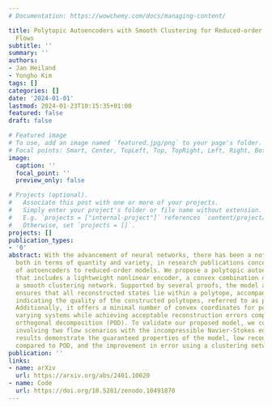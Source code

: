 ```yaml
---
# Documentation: https://wowchemy.com/docs/managing-content/

title: Polytopic Autoencoders with Smooth Clustering for Reduced-order Modelling of
  Flows
subtitle: ''
summary: ''
authors:
- Jan Heiland
- Yongho Kim
tags: []
categories: []
date: '2024-01-01'
lastmod: 2024-01-23T10:15:35+01:00
featured: false
draft: false

# Featured image
# To use, add an image named `featured.jpg/png` to your page's folder.
# Focal points: Smart, Center, TopLeft, Top, TopRight, Left, Right, BottomLeft, Bottom, BottomRight.
image:
  caption: ''
  focal_point: ''
  preview_only: false

# Projects (optional).
#   Associate this post with one or more of your projects.
#   Simply enter your project's folder or file name without extension.
#   E.g. `projects = ["internal-project"]` references `content/project/deep-learning/index.md`.
#   Otherwise, set `projects = []`.
projects: []
publication_types:
- '0'
abstract: With the advancement of neural networks, there has been a notable increase,
  both in terms of quantity and variety, in research publications concerning the application
  of autoencoders to reduced-order models. We propose a polytopic autoencoder architecture
  that includes a lightweight nonlinear encoder, a convex combination decoder, and
  a smooth clustering network. Supported by several proofs, the model architecture
  ensures that all reconstructed states lie within a polytope, accompanied by a metric
  indicating the quality of the constructed polytopes, referred to as polytope error.
  Additionally, it offers a minimal number of convex coordinates for polytopic linear-parameter
  varying systems while achieving acceptable reconstruction errors compared to proper
  orthogonal decomposition (POD). To validate our proposed model, we conduct simulations
  involving two flow scenarios with the incompressible Navier-Stokes equation. Numerical
  results demonstrate the guaranteed properties of the model, low reconstruction errors
  compared to POD, and the improvement in error using a clustering network.
publication: ''
links:
- name: arXiv
  url: https://arxiv.org/abs/2401.10620
- name: Code
  url: https://doi.org/10.5281/zenodo.10491870
---
```

